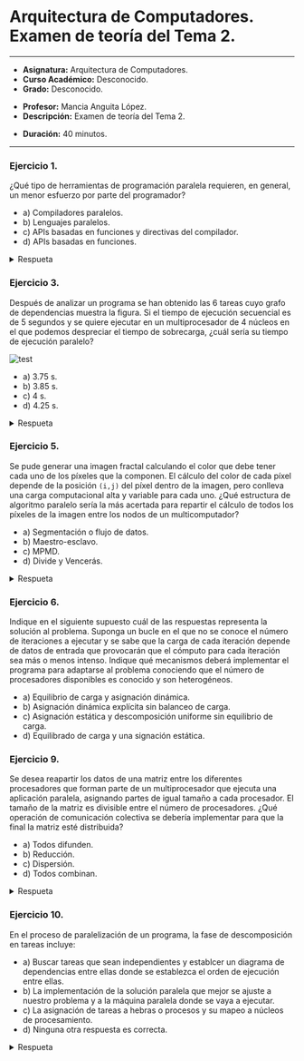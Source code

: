 # Arquitectura de Computadores. Examen de teoría del Tema 2.

***

- **Asignatura:** Arquitectura de Computadores.
- **Curso Académico:** Desconocido.
- **Grado:** Desconocido.
<!--- **Grupo:** Único.-->
- **Profesor:** Mancia Anguita López.
- **Descripción:** Examen de teoría del Tema 2.
<!--- **Fecha:** 17 de abril de 2024.-->
- **Duración:** 40 minutos.

***

### Ejercicio 1.
¿Qué tipo de herramientas de programación paralela requieren, en general, un menor esfuerzo por parte del programador?

- a) Compiladores paralelos.
- b) Lenguajes paralelos.
- c) APIs basadas en funciones y directivas del compilador.
- d) APIs basadas en funciones.

<details>
  <summary>Respueta</summary>
  <p>La respuesta correcta es la opción 'a':  
    Los compiladores paralelos convierten directamente los códigos secuenciales en códigos paralelos, por lo que no requieren nada de esfuerzo por parte del programador, a diferencia del resto de opciones.</p>
</details>

### Ejercicio 3.
Después de analizar un programa se han obtenido las 6 tareas cuyo grafo de dependencias muestra la figura. Si el tiempo de ejecución secuencial es de 5 segundos y se quiere ejecutar en un multiprocesador de 4 núcleos en el que podemos despreciar el tiempo de sobrecarga, ¿cuál sería su tiempo de ejecución paralelo?

![test](https://github.com/LosDelDGIIM/LosDelDGIIM.github.io/blob/main/subjects/AC/Exámenes/img/GrafoT2.png)
 
- a) 3.75 s.
- b) 3.85 s.
- c) 4 s.
- d) 4.25 s.

<details>
  <summary>Respueta</summary>
  <p>La respuesta correcta es la opción 'c':  
    Si ejecutamos el programa en paralelo, primero tenemos que ejecutar en un procesador la tarea del 20%, luego ejecutamos en dos procesadores de forma paralela las tareas del 25% y 10%. Tras esto, podemos ejecutar las dos tareas del 10% en dos procesadores y por último, la tarea final del 25%. Esto nos da un tiempo de CPU del $20 + max\{10,25\} + 10 + 25 = 80$ %. Mediante una sencilla regla de 3, si para el 100% del programa se tardaban 5 segundos, para el 80% del programa se tardan 4 segundos, luego la respuesta correcta es la opción 'c'.</p>
</details>

### Ejercicio 5.
Se pude generar una imagen fractal calculando el color que debe tener cada uno de los píxeles que la componen. El cálculo del color de cada píxel depende de la posición `(i,j)` del píxel dentro de la imagen, pero conlleva una carga computacional alta y variable para cada uno. ¿Qué estructura de algoritmo paralelo sería la más acertada para repartir el cálculo de todos los píxeles de la imagen entre los nodos de un multicomputador?

- a) Segmentación o flujo de datos.
- b) Maestro-esclavo.
- c) MPMD.
- d) Divide y Vencerás.

<details>
  <summary>Respueta</summary>
  <p>
    La opción 'c' no es una estructura de algoritmo paralelo. Por lo que nos dice el enunciado, no es posible realizar una estrategia Divide y Vencerás como propone la opción 'd'.</p>
</details>

### Ejercicio 6.
Indique en el siguiente supuesto cuál de las respuestas representa la solución al problema. Suponga un bucle en el que no se conoce el número de iteraciones a ejecutar y se sabe que la carga de cada iteración depende de datos de entrada que provocarán que el cómputo para cada iteración sea más o menos intenso. Indique qué mecanismos deberá implementar el programa para adaptarse al problema conociendo que el número de procesadores disponibles es conocido y son heterogéneos.

- a) Equilibrio de carga y asignación dinámica.
- b) Asignación dinámica explícita sin balanceo de carga.
- c) Asignación estática y descomposición uniforme sin equilibrio de carga.
- d) Equilibrado de carga y una signación estática.

### Ejercicio 9.
Se desea reapartir los datos de una matriz entre los diferentes procesadores que forman parte de un multiprocesador que ejecuta una aplicación paralela, asignando partes de igual tamaño a cada procesador. El tamaño de la matriz es divisible entre el número de procesadores. ¿Qué operación de comunicación colectiva se debería implementar para que la final la matriz esté distribuida?

- a) Todos difunden.
- b) Reducción.
- c) Dispersión.
- d) Todos combinan.

<details>
  <summary>Respueta</summary>
    <p>La respuesta correcta es la opción 'c'.</p>
</details>

### Ejercicio 10.
En el proceso de paralelización de un programa, la fase de descomposición en tareas incluye:

- a) Buscar tareas que sean independientes y establcer un diagrama de dependencias entre ellas donde se establezca el orden de ejecución entre ellas.
- b) La implementación de la solución paralela que mejor se ajuste a nuestro problema y a la máquina paralela donde se vaya a ejecutar.
- c) La asignación de tareas a hebras o procesos y su mapeo a núcleos de procesamiento.
- d) Ninguna otra respuesta es correcta.

<details>
  <summary>Respueta</summary>
    <p>La respuesta correcta es la opción 'a'.</p>
</details>


